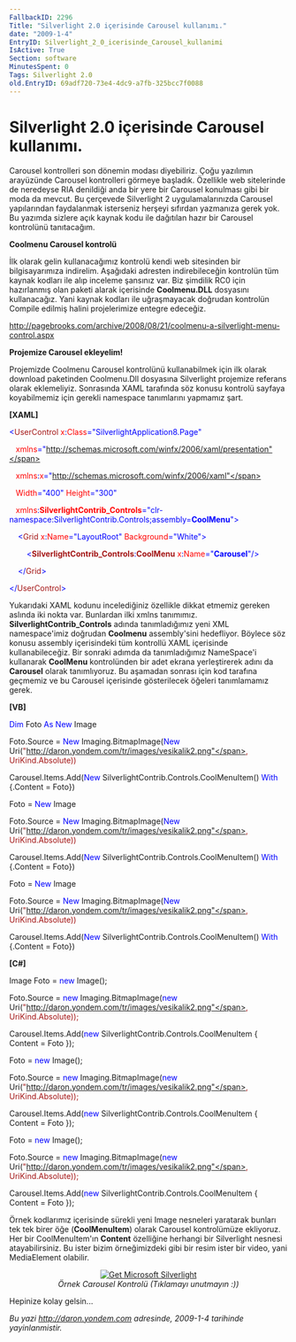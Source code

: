 ```yaml
---
FallbackID: 2296
Title: "Silverlight 2.0 içerisinde Carousel kullanımı."
date: "2009-1-4"
EntryID: Silverlight_2_0_icerisinde_Carousel_kullanimi
IsActive: True
Section: software
MinutesSpent: 0
Tags: Silverlight 2.0
old.EntryID: 69adf720-73e4-4dc9-a7fb-325bcc7f0088
---
```

# Silverlight 2.0 içerisinde Carousel kullanımı.
Carousel kontrolleri son dönemin modası diyebiliriz. Çoğu yazılımın
arayüzünde Carousel kontrolleri görmeye başladık. Özellikle web
sitelerinde de neredeyse RIA denildiği anda bir yere bir Carousel
konulması gibi bir moda da mevcut. Bu çerçevede Silverlight 2
uygulamalarınızda Carousel yapılarından faydalanmak isterseniz herşeyi
sıfırdan yazmanıza gerek yok. Bu yazımda sizlere açık kaynak kodu ile
dağıtılan hazır bir Carousel kontrolünü tanıtacağım.

**Coolmenu Carousel kontrolü**

İlk olarak gelin kullanacağımız kontrolü kendi web sitesinden bir
bilgisayarımıza indirelim. Aşağıdaki adresten indirebileceğin kontrolün
tüm kaynak kodları ile alıp inceleme şansınız var. Biz şimdilik RC0 için
hazırlanmış olan paketi alarak içerisinde **Coolmenu.DLL** dosyasını
kullanacağız. Yani kaynak kodları ile uğraşmayacak doğrudan kontrolün
Compile edilmiş halini projelerimize entegre edeceğiz.

<http://pagebrooks.com/archive/2008/08/21/coolmenu-a-silverlight-menu-control.aspx>

**Projemize Carousel ekleyelim!**

Projemizde Coolmenu Carousel kontrolünü kullanabilmek için ilk olarak
download paketinden Coolmenu.Dll dosyasına Silverlight projemize
referans olarak eklemeliyiz. Sonrasında XAML tarafında söz konusu
kontrolü sayfaya koyabilmemiz için gerekli namespace tanımlarını
yapmamız şart.

**[XAML]**

<span style="color: blue;">\<</span><span
style="color: #a31515;">UserControl</span><span style="color: red;">
x</span><span style="color: blue;">:</span><span
style="color: red;">Class</span><span
style="color: blue;">="SilverlightApplication8.Page"</span>

   <span style="color: red;"> xmlns</span><span
style="color: blue;">="http://schemas.microsoft.com/winfx/2006/xaml/presentation"</span>

   <span style="color: red;"> xmlns</span><span
style="color: blue;">:</span><span style="color: red;">x</span><span
style="color: blue;">="http://schemas.microsoft.com/winfx/2006/xaml"</span>

   <span style="color: red;"> Width</span><span
style="color: blue;">="400"</span><span style="color: red;">
Height</span><span style="color: blue;">="300"</span>

   <span style="color: red;"> xmlns</span><span
style="color: blue;">:</span><span
style="color: red;">**SilverlightContrib\_Controls**</span><span
style="color: blue;">="clr-namespace:SilverlightContrib.Controls;assembly=**CoolMenu**"\></span>

<span style="color: #a31515;">    </span><span
style="color: blue;">\<</span><span
style="color: #a31515;">Grid</span><span style="color: red;">
x</span><span style="color: blue;">:</span><span
style="color: red;">Name</span><span
style="color: blue;">="LayoutRoot"</span><span style="color: red;">
Background</span><span style="color: blue;">="White"\></span>

<span style="color: #a31515;">        </span><span
style="color: blue;">\<</span><span
style="color: #a31515;">**SilverlightContrib\_Controls**</span><span
style="color: blue;">:</span><span
style="color: #a31515;">**CoolMenu**</span><span style="color: red;">
x</span><span style="color: blue;">:</span><span
style="color: red;">Name</span><span
style="color: blue;">="**Carousel**"/\></span>

<span style="color: #a31515;">    </span><span
style="color: blue;">\</</span><span
style="color: #a31515;">Grid</span><span style="color: blue;">\></span>

<span style="color: blue;">\</</span><span
style="color: #a31515;">UserControl</span><span
style="color: blue;">\></span>

Yukarıdaki XAML kodunu incelediğiniz özellikle dikkat etmemiz gereken
aslında iki nokta var. Bunlardan ilki xmlns tanımımız.
**SilverlightContrib\_Controls** adında tanımladığımız yeni XML
namespace'imiz doğrudan **Coolmenu** assembly'sini hedefliyor. Böylece
söz konusu assembly içerisindeki tüm kontrollü XAML içerisinde
kullanabileceğiz. Bir sonraki adımda da tanımladığımız NameSpace'i
kullanarak **CoolMenu** kontrolünden bir adet ekrana yerleştirerek adını
da **Carousel** olarak tanımlıyoruz. Bu aşamadan sonrası için kod
tarafına geçmemiz ve bu Carousel içerisinde gösterilecek öğeleri
tanımlamamız gerek.

**[VB]**

<span style="color: blue;">Dim</span> Foto <span
style="color: blue;">As</span> <span style="color: blue;">New</span>
Image

Foto.Source = <span style="color: blue;">New</span>
Imaging.BitmapImage(<span style="color: blue;">New</span> Uri(<span
style="color: #a31515;">"http://daron.yondem.com/tr/images/vesikalik2.png"</span>,
UriKind.Absolute))

Carousel.Items.Add(<span style="color: blue;">New</span>
SilverlightContrib.Controls.CoolMenuItem() <span
style="color: blue;">With</span> {.Content = Foto})

Foto = <span style="color: blue;">New</span> Image

Foto.Source = <span style="color: blue;">New</span>
Imaging.BitmapImage(<span style="color: blue;">New</span> Uri(<span
style="color: #a31515;">"http://daron.yondem.com/tr/images/vesikalik2.png"</span>,
UriKind.Absolute))

Carousel.Items.Add(<span style="color: blue;">New</span>
SilverlightContrib.Controls.CoolMenuItem() <span
style="color: blue;">With</span> {.Content = Foto})

Foto = <span style="color: blue;">New</span> Image

Foto.Source = <span style="color: blue;">New</span>
Imaging.BitmapImage(<span style="color: blue;">New</span> Uri(<span
style="color: #a31515;">"http://daron.yondem.com/tr/images/vesikalik2.png"</span>,
UriKind.Absolute))

Carousel.Items.Add(<span style="color: blue;">New</span>
SilverlightContrib.Controls.CoolMenuItem() <span
style="color: blue;">With</span> {.Content = Foto})

**[C\#]**

Image Foto = <span style="color: blue;">new</span> Image();

Foto.Source = <span style="color: blue;">new</span>
Imaging.BitmapImage(<span style="color: blue;">new</span> Uri(<span
style="color: #a31515;">"http://daron.yondem.com/tr/images/vesikalik2.png"</span>,
UriKind.Absolute));

Carousel.Items.Add(<span style="color: blue;">new</span>
SilverlightContrib.Controls.CoolMenuItem { Content = Foto });

Foto = <span style="color: blue;">new</span> Image();

Foto.Source = <span style="color: blue;">new</span>
Imaging.BitmapImage(<span style="color: blue;">new</span> Uri(<span
style="color: #a31515;">"http://daron.yondem.com/tr/images/vesikalik2.png"</span>,
UriKind.Absolute));

Carousel.Items.Add(<span style="color: blue;">new</span>
SilverlightContrib.Controls.CoolMenuItem { Content = Foto });

Foto = <span style="color: blue;">new</span> Image();

Foto.Source = <span style="color: blue;">new</span>
Imaging.BitmapImage(<span style="color: blue;">new</span> Uri(<span
style="color: #a31515;">"http://daron.yondem.com/tr/images/vesikalik2.png"</span>,
UriKind.Absolute));

Carousel.Items.Add(<span style="color: blue;">new</span>
SilverlightContrib.Controls.CoolMenuItem { Content = Foto });

Örnek kodlarımız içerisinde sürekli yeni Image nesneleri yaratarak
bunları tek tek birer öğe (**CoolMenuItem**) olarak Carousel
kontrolümüze ekliyoruz. Her bir CoolMenuItem'ın **Content** özelliğine
herhangi bir Silverlight nesnesi atayabilirsiniz. Bu ister bizim
örneğimizdeki gibi bir resim ister bir video, yani MediaElement
olabilir.

<div align="center">

[![Get Microsoft
Silverlight](http://go.microsoft.com/fwlink/?LinkId=108181)](http://go.microsoft.com/fwlink/?LinkID=124807)
\
*Örnek Carousel Kontrolü (Tıklamayı unutmayın :))*

</div>

Hepinize kolay gelsin...



*Bu yazi http://daron.yondem.com adresinde, 2009-1-4 tarihinde yayinlanmistir.*
